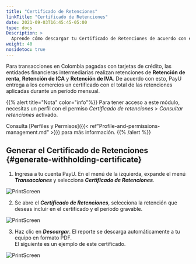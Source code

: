 ```yaml
---
title: "Certificado de Retenciones"
linkTitle: "Certificado de Retenciones"
date: 2021-09-03T16:45:45-05:00
type: docs
Description: >
  Aprende cómo descargar tu Certificado de Retenciones de acuerdo con el periodo de tiempo solicitado. Esta funcionalidad está disponible para cuentas en Colombia.
weight: 40
nosidetoc: true
---
```


Para transacciones en Colombia pagadas con tarjetas de crédito, las entidades financieras intermediarias realizan retenciones de **Retención de renta**, **Retención de ICA** y **Retención de IVA**. De acuerdo con esto, PayU entrega a los comercios un certificado con el total de las retenciones aplicadas durante un período mensual.

{{% alert title="Nota" color="info"%}}
Para tener acceso a este módulo, necesitas un perfil con el permiso _Certificado de retenciones_ > _Consultar retenciones_ activado.

Consulta [Perfiles y Permisos]({{< ref"Profile-and-permissions-management.md" >}}) para más información.
{{% /alert %}}

## Generar el Certificado de Retenciones {#generate-withholding-certificate}
1. Ingresa a tu cuenta PayU. En el menú de la izquierda, expande el menú _**Transacciones**_ y selecciona _**Certificado de Retenciones**_.

![PrintScreen](/assets/WithholdingCertificate/WithholdingCertificate_01_es.png)

2. Se abre el _**Certificado de Retenciones**_, selecciona la retención que deseas incluir en el certificado y el período gravable.

![PrintScreen](/assets/WithholdingCertificate/WithholdingCertificate_02_es.png)

3. Haz clic en _**Descargar**_. El reporte se descarga automáticamente a tu equipo en formato PDF.<br>El siguiente es un ejemplo de este certificado.

![PrintScreen](/assets/WithholdingCertificate/WithholdingCertificate_03.png)
